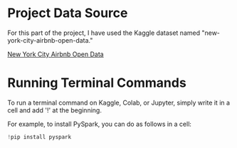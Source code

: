 # Project Data Source

For this part of the project, I have used the Kaggle dataset named "new-york-city-airbnb-open-data."

[New York City Airbnb Open Data](https://www.kaggle.com/datasets/dgomonov/new-york-city-airbnb-open-data/)

# Running Terminal Commands

To run a terminal command on Kaggle, Colab, or Jupyter, simply write it in a cell and add '!' at the beginning.

For example, to install PySpark, you can do as follows in a cell:

```python
!pip install pyspark
